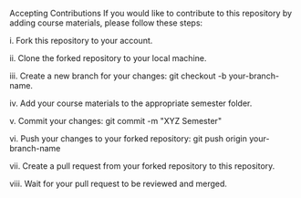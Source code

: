 Accepting Contributions
If you would like to contribute to this repository by adding course materials, please follow these steps:

i. Fork this repository to your account.

ii. Clone the forked repository to your local machine.

iii. Create a new branch for your changes: git checkout -b your-branch-name.

iv. Add your course materials to the appropriate semester folder.

v. Commit your changes: git commit -m "XYZ Semester"

vi. Push your changes to your forked repository: git push origin your-branch-name

vii. Create a pull request from your forked repository to this repository.

viii. Wait for your pull request to be reviewed and merged.
